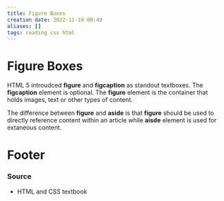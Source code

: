 ```yaml
---
title: Figure Boxes
creation date: 2022-11-19 00:49
aliases: []
tags: reading css html
---
```


# Figure Boxes
HTML 5 introudced **figure** and **figcaption** as standout textboxes. The **figcaption** element is optional. The **figure** element is the container that holds images, text or other types of content. 

The difference between **figure** and **aside** is that **figure** should be used to directly reference content within an article while **aisde** element is used for extaneous content. 


# Footer
### Source
- HTML and CSS textbook


